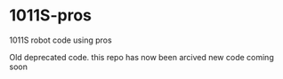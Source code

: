# 1011S-pros
1011S robot code using pros

Old deprecated code. this repo has now been arcived
new code coming soon
